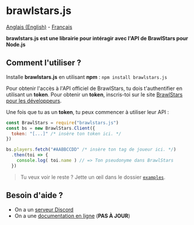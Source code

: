 # brawlstars.js
[Anglais (English)](./README.md) - [Français](./README.fr.md)

**brawlstars.js est une librairie pour intéragir avec l'API de BrawlStars pour Node.js**

## Comment l'utiliser ?

Installe **brawlstars.js** en utilisant **npm** :
`npm install brawlstars.js`

Pour obtenir l'accès à l'API officiel de BrawlStars, tu dois t'authentifier en utilisant
un **token**. Pour obtenir un **token**, inscris-toi sur le site
[BrawlStars pour les développeurs](https://developer.brawlstars.com).

Une fois que tu as un **token**, tu peux commencer à utiliser leur API :  
```javascript
const BrawlStars = require("brawlstars.js")
const bs = new BrawlStars.Client({
  token: "[...]" /* insère ton token ici. */
})

bs.players.fetch("#AABBCCDD" /* insère ton tag de joueur ici. */)
  .then(toi => {
    console.log( toi.name ) // => Ton pseudonyme dans BrawlStars
  })
```

> Tu veux voir le reste ? Jette un œil dans le dossier [`examples`](./examples).

## Besoin d'aide ?

- On a un [serveur Discord](https://discord.gg/Tt6nbfUBnP)
- On a une [documentation en ligne](https://brawlstarsjs.docs.apairy.io/) (**PAS À JOUR**)
